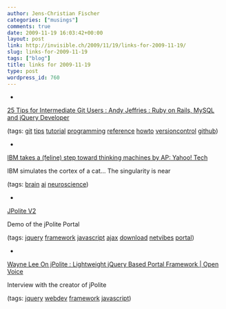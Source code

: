 ```yaml
---
author: Jens-Christian Fischer
categories: ["musings"]
comments: true
date: 2009-11-19 16:03:42+00:00
layout: post
link: http://invisible.ch/2009/11/19/links-for-2009-11-19/
slug: links-for-2009-11-19
tags: ["blog"]
title: links for 2009-11-19
type: post
wordpress_id: 760
---
```


  * 
                

[25 Tips for Intermediate Git Users : Andy Jeffries : Ruby on Rails, MySQL and jQuery Developer](http://andyjeffries.co.uk/articles/25-tips-for-intermediate-git-users)


                
                

(tags: [git](http://delicious.com/jaycee/git) [tips](http://delicious.com/jaycee/tips) [tutorial](http://delicious.com/jaycee/tutorial) [programming](http://delicious.com/jaycee/programming) [reference](http://delicious.com/jaycee/reference) [howto](http://delicious.com/jaycee/howto) [versioncontrol](http://delicious.com/jaycee/versioncontrol) [github](http://delicious.com/jaycee/github))


            
  * 
                

[IBM takes a (feline) step toward thinking machines by AP: Yahoo! Tech](http://tech.yahoo.com/news/ap/20091118/ap_on_hi_te/us_tec_ibm_brain_mapping?1)


                

IBM simulates the cortex of a cat... The singularity is near


                

(tags: [brain](http://delicious.com/jaycee/brain) [ai](http://delicious.com/jaycee/ai) [neuroscience](http://delicious.com/jaycee/neuroscience))


            
  * 
                

[JPolite V2](http://www.trilancer.com/jpolite2/index1.html)


                

Demo of the jPolite Portal


                

(tags: [jquery](http://delicious.com/jaycee/jquery) [framework](http://delicious.com/jaycee/framework) [javascript](http://delicious.com/jaycee/javascript) [ajax](http://delicious.com/jaycee/ajax) [download](http://delicious.com/jaycee/download) [netvibes](http://delicious.com/jaycee/netvibes) [portal](http://delicious.com/jaycee/portal))


            
  * 
                

[Wayne Lee On jPolite : Lightweight jQuery Based Portal Framework | Open Voice](http://openvoice.ossreleasefeed.com/2009/11/wayne-lee-on-jpolite-lightweight-jquery-based-portal-framework/)


                

Interview with the creator of jPolite


                

(tags: [jquery](http://delicious.com/jaycee/jquery) [webdev](http://delicious.com/jaycee/webdev) [framework](http://delicious.com/jaycee/framework) [javascript](http://delicious.com/jaycee/javascript))


            
